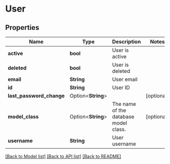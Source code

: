 # User

## Properties

Name | Type | Description | Notes
------------ | ------------- | ------------- | -------------
**active** | **bool** | User is active | 
**deleted** | **bool** | User is deleted | 
**email** | **String** | User email | 
**id** | **String** | User ID | 
**last_password_change** | Option<**String**> |  | [optional]
**model_class** | Option<**String**> | The name of the database model class. | [optional]
**username** | **String** | User username | 

[[Back to Model list]](../README.md#documentation-for-models) [[Back to API list]](../README.md#documentation-for-api-endpoints) [[Back to README]](../README.md)


